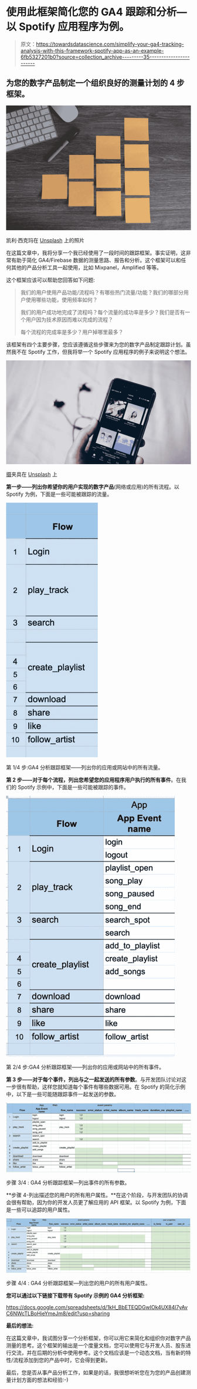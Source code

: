 # 使用此框架简化您的 GA4 跟踪和分析—以 Spotify 应用程序为例。

> 原文：<https://towardsdatascience.com/simplify-your-ga4-tracking-analysis-with-this-framework-spotify-app-as-an-example-6fb5327201b0?source=collection_archive---------35----------------------->

## 为您的数字产品制定一个组织良好的测量计划的 4 步框架。

![](img/969265b41c91ad66f17fe330e703a0c5.png)

凯利·西克玛在 [Unsplash](https://unsplash.com?utm_source=medium&utm_medium=referral) 上的照片

在这篇文章中，我将分享一个我已经使用了一段时间的跟踪框架。事实证明，这非常有助于简化 GA4/Firebase 数据的测量思路、报告和分析。这个框架可以和任何其他的产品分析工具一起使用，比如 Mixpanel，Amplified 等等。

这个框架应该可以帮助您回答如下问题:

> 我们的用户使用产品功能/流程吗？有哪些热门流量/功能？我们的哪部分用户使用哪些功能，使用频率如何？
> 
> 我们的用户成功地完成了流程吗？每个流量的成功率是多少？我们是否有一个用户因为技术原因而难以完成的流程？
> 
> 每个流程的完成率是多少？用户掉哪里最多？

该框架有四个主要步骤，您应该遵循这些步骤来为您的数字产品制定跟踪计划。虽然我不在 Spotify 工作，但我将举一个 Spotify 应用程序的例子来说明这个想法。

![](img/bd690578839368f7ed45fa85b46e8c88.png)

[摄](https://unsplash.com/@fixelgraphy?utm_source=medium&utm_medium=referral)夹具在 [Unsplash](https://unsplash.com?utm_source=medium&utm_medium=referral) 上

**第一步——列出你希望你的用户实现的数字产品**(网络或应用)的所有流程。以 Spotify 为例，下面是一些可能被跟踪的流量。

![](img/2e26893f4aef8dd527aba872a2c10ac7.png)

第 1/4 步:GA4 分析跟踪框架——列出你的应用或网站中的所有流量。

**第 2 步——对于每个流程，列出您希望您的应用程序用户执行的所有事件**。在我们的 Spotify 示例中，下面是一些可能被跟踪的事件。

![](img/d23f97b41410891a2ab542897faa0aba.png)

第 2/4 步:GA4 分析跟踪框架——列出你的应用或网站中的所有事件。

**第 3 步——对于每个事件，列出与之一起发送的所有参数**。与开发团队讨论对这一步很有帮助，这样您就知道每个事件有哪些数据可用。在 Spotify 的简化示例中，以下是一些可能随跟踪事件一起发送的参数。

![](img/9eff1375163350d18f478558f8938e85.png)

步骤 3/4 : GA4 分析跟踪框架—列出事件的所有参数。

**步骤 4-列出描述您的用户的所有用户属性。**在这个阶段，与开发团队的协调会很有帮助，因为你的开发人员更了解应用的 API 框架。以 Spotify 为例，下面是一些可以追踪的用户属性。

![](img/1ec5bf5ed191fe776b7feeee3f4172a8.png)

步骤 4/4 : GA4 分析跟踪框架—列出您的用户的所有用户属性。

**您可以通过以下链接下载带有 Spotify 示例的 GA4 分析框架:**

<https://docs.google.com/spreadsheets/d/1kH_BbETEQDGwIOk4UX84l7yAvC6NWcTLBoHieYmeJm8/edit?usp=sharing>  

**最后的想法:**

在这篇文章中，我试图分享一个分析框架，你可以用它来简化和组织你对数字产品测量的思考。这个框架的输出是一个度量文档，您可以使用它与开发人员、股东进行交流，并在后期的分析中使用参考。这个文档应该是一个动态文档，当有新的特性/流程添加到您的产品中时，它会得到更新。

最后，您是否从事产品分析工作，如果是的话，我很想听听您在为您的产品创建测量计划方面的想法和经验:-)